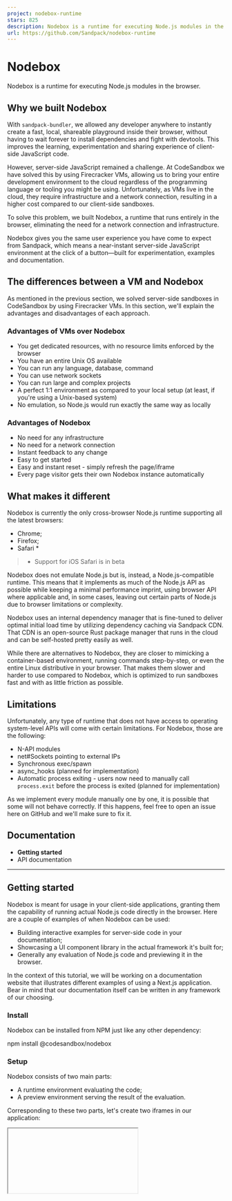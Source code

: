 ```yaml
---
project: nodebox-runtime
stars: 825
description: Nodebox is a runtime for executing Node.js modules in the browser.
url: https://github.com/Sandpack/nodebox-runtime
---
```


Nodebox
=======

Nodebox is a runtime for executing Node.js modules in the browser.

Why we built Nodebox
--------------------

With `sandpack-bundler`, we allowed any developer anywhere to instantly create a fast, local, shareable playground inside their browser, without having to wait forever to install dependencies and fight with devtools. This improves the learning, experimentation and sharing experience of client-side JavaScript code.

However, server-side JavaScript remained a challenge. At CodeSandbox we have solved this by using Firecracker VMs, allowing us to bring your entire development environment to the cloud regardless of the programming language or tooling you might be using. Unfortunately, as VMs live in the cloud, they require infrastructure and a network connection, resulting in a higher cost compared to our client-side sandboxes.

To solve this problem, we built Nodebox, a runtime that runs entirely in the browser, eliminating the need for a network connection and infrastructure.

Nodebox gives you the same user experience you have come to expect from Sandpack, which means a near-instant server-side JavaScript environment at the click of a button—built for experimentation, examples and documentation.

The differences between a VM and Nodebox
----------------------------------------

As mentioned in the previous section, we solved server-side sandboxes in CodeSandbox by using Firecracker VMs. In this section, we'll explain the advantages and disadvantages of each approach.

### Advantages of VMs over Nodebox

-   You get dedicated resources, with no resource limits enforced by the browser
-   You have an entire Unix OS available
-   You can run any language, database, command
-   You can use network sockets
-   You can run large and complex projects
-   A perfect 1:1 environment as compared to your local setup (at least, if you're using a Unix-based system)
-   No emulation, so Node.js would run exactly the same way as locally

### Advantages of Nodebox

-   No need for any infrastructure
-   No need for a network connection
-   Instant feedback to any change
-   Easy to get started
-   Easy and instant reset - simply refresh the page/iframe
-   Every page visitor gets their own Nodebox instance automatically

What makes it different
-----------------------

Nodebox is currently the only cross-browser Node.js runtime supporting all the latest browsers:

-   Chrome;
-   Firefox;
-   Safari \*

> -   Support for iOS Safari is in beta

Nodebox does not emulate Node.js but is, instead, a Node.js-compatible runtime. This means that it implements as much of the Node.js API as possible while keeping a minimal performance imprint, using browser API where applicable and, in some cases, leaving out certain parts of Node.js due to browser limitations or complexity.

Nodebox uses an internal dependency manager that is fine-tuned to deliver optimal initial load time by utilizing dependency caching via Sandpack CDN. That CDN is an open-source Rust package manager that runs in the cloud and can be self-hosted pretty easily as well.

While there are alternatives to Nodebox, they are closer to mimicking a container-based environment, running commands step-by-step, or even the entire Linux distributive in your browser. That makes them slower and harder to use compared to Nodebox, which is optimized to run sandboxes fast and with as little friction as possible.

Limitations
-----------

Unfortunately, any type of runtime that does not have access to operating system-level APIs will come with certain limitations. For Nodebox, those are the following:

-   N-API modules
-   net#Sockets pointing to external IPs
-   Synchronous exec/spawn
-   async\_hooks (planned for implementation)
-   Automatic process exiting - users now need to manually call `process.exit` before the process is exited (planned for implementation)

As we implement every module manually one by one, it is possible that some will not behave correctly. If this happens, feel free to open an issue here on GitHub and we'll make sure to fix it.

Documentation
-------------

-   **Getting started**
-   API documentation

* * *

Getting started
---------------

Nodebox is meant for usage in your client-side applications, granting them the capability of running actual Node.js code directly in the browser. Here are a couple of examples of when Nodebox can be used:

-   Building interactive examples for server-side code in your documentation;
-   Showcasing a UI component library in the actual framework it's built for;
-   Generally any evaluation of Node.js code and previewing it in the browser.

In the context of this tutorial, we will be working on a documentation website that illustrates different examples of using a Next.js application. Bear in mind that our documentation itself can be written in any framework of our choosing.

### Install

Nodebox can be installed from NPM just like any other dependency:

npm install @codesandbox/nodebox

### Setup

Nodebox consists of two main parts:

-   A runtime environment evaluating the code;
-   A preview environment serving the result of the evaluation.

Corresponding to these two parts, let's create two iframes in our application:

<!--
  The "nodebox" iframe will mount the Nodebox runtime,
  allowing it to communicate with the rest of the application.
\-->
<iframe id\="nodebox-iframe"\></iframe\>

<!--
  The "preview" iframe will contain the result of running
  the Next.js example we will configure in a moment.
\-->
<iframe id\="preview-iframe"\></iframe\>

Although the runtime environment can be self-hosted, we will use the default one pointing to the deployed Nodebox instance on CodeSandbox servers. We do need, however, to specify an `iframe` reference in our application where Nodebox should render its preview.

import { Nodebox } from '@codesandbox/nodebox';

const runtime \= new Nodebox({
  // Provide a reference to the <iframe> element in the DOM
  // where Nodebox should render the preview.
  iframe: document.getElementById('nodebox-iframe'),
});

// Establish a connection with the runtime environment.
await runtime.connect();

> Learn more about the Nodebox API.

You want to establish **a single Nodebox instance** across your entire application. Bear that in mind during the setup phase and consult your framework's documentation and best practices regarding the most efficient way of achieving this.

Previews correspond to _commands_ executed in Nodebox, meaning that at this stage there will be no previews mounted at the given iframe because we haven't run any commands yet. Let's change that.

### Initialize file system

Much like your own project, the project you create in Nodebox needs files to work with. It can be a single JavaScript file or the entire project, like Astro or Next.js.

Let's describe a Next.js project that we need.

// Populate the in-memory file system of Nodebox
// with a Next.js project files.
await runtime.fs.init({
  'package.json': JSON.stringify({
    name: 'nextjs-preview',
    dependencies: {
      '@next/swc-wasm-nodejs': '12.1.6',
      next: '12.1.6',
      react: '18.2.0',
      'react-dom': '18.2.0',
    },
  }),
  // On the index page, let's illustrate how server-side props
  // propagate to your page component in Next.js.
  'pages/index.jsx': \`
export default function Homepage({ name }) {
  return (
    <div>
      <h1>Hello, {name}</h1>
      <p>The name "{name}" has been received from server-side props.</p>
    </div>
  )
}
export function getServerSideProps() {
  return {
    props: {
      name: 'John'
    }
  }
}
    \`,
});

> You can reference standard Node.js modules, as well as external dependencies while writing your project files. Note that you **don't have to install** those dependencies as Nodebox will manage dependency installation, caching, and resolution automatically.

What we did above was outline a file system state of an actual Next.js project for Nodebox to run. The last step remaining is to run Next.js.

### Run project

To run the project, we will run the `npm dev` command using the Shell API provided by Nodebox.

// First, create a new shell instance.
// You can use the same instance to spawn commands,
// observe stdio, restart and kill the process.
const shell \= runtime.shell.create();

// Then, let's run the "dev" script that we've defined
// in "package.json" during the previous step.
const nextProcess \= await shell.runCommand('npm', \['dev'\]);

// Find the preview by the process and mount it
// on the preview iframe on the page.
const previewInfo \= await runtime.preview.getByShellId(nextProcess.id);
const previewIframe \= document.getElementById('preview-iframe');
previewIframe.setAttribute('src', previewInfo.url);

> Note that you can treat `shell.runCommand` similar to `spawn` in Node.js. Learn more about the Shell API in the documentation.

Once this command runs, it will return a shell reference we can use to retrieve the preview URL. By mounting that preview URL on our preview iframe from the setup, we can see the Next.js project running:

That's it! 🎉 **Not a single server was spawned while running this Next.js application**. Everything was managed by Nodebox directly in your browser.

👉 Check out the Sandbox for this tutorial.
